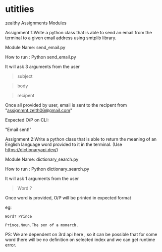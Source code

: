 # utitlies
zealthy Assignments Modules

Assignment 1:Write a python class that is able to send an email from the terminal to a given email address
using smtplib library.

Module Name: send_email.py

How to run : Python send_email.py

It will ask 3 arguments from the user

>subject

>body

>recipent

Once all provided by user, email is sent to the recipent from "assignmnt.zelth06@gmail.com"

Expected O/P on CLI:

"Email sent!"


Assignment 2:Write a python class that is able to return the meaning of an English language word provided to it
in the terminal. (Use https://dictionaryapi.dev/)

Module Name: dictionary_search.py

How to run : Python dictionary_search.py

It will ask 1 arguments from the user

>Word ?

Once word is provided, O/P will be printed in expected format

eg:

    Word? Prince

    Prince.Noun.The son of a monarch.

PS: We are dependent on 3rd api here , so it can be possible that for some word there will be no definition on selected index
and we can get runtime error.